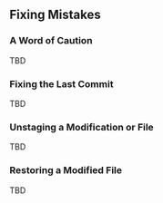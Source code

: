 Fixing Mistakes
---------------

### A Word of Caution ###

TBD

<!--

  * Be careful when altering things

  * When in doubt, stash or commit something first

-->

### Fixing the Last Commit ###

TBD

<!--

  * Add more files to the last commit

  * Change the commit message

  * Etc.

  * Pg. 49

-->

### Unstaging a Modification or File ###

TBD

<!--

  * Repeating the section from resetting, but that's okay

  * Use git reset HEAD <file>

  * Or: git reset -- <file>

-->

### Restoring a Modified File ###

TBD

<!--

  * git checkout -- <file>

-->
